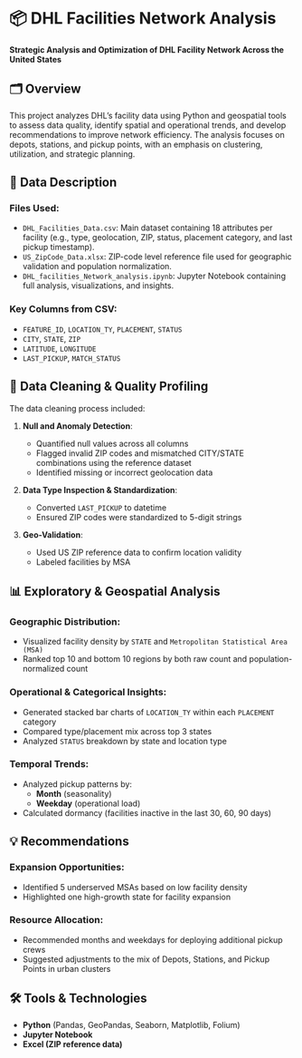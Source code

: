 # 📦 DHL Facilities Network Analysis

**Strategic Analysis and Optimization of DHL Facility Network Across the United States**

## 🗂️ Overview
This project analyzes DHL’s facility data using Python and geospatial tools to assess data quality, identify spatial and operational trends, and develop recommendations to improve network efficiency. The analysis focuses on depots, stations, and pickup points, with an emphasis on clustering, utilization, and strategic planning.

## 📁 Data Description

### Files Used:
- `DHL_Facilities_Data.csv`: Main dataset containing 18 attributes per facility (e.g., type, geolocation, ZIP, status, placement category, and last pickup timestamp).
- `US_ZipCode_Data.xlsx`: ZIP-code level reference file used for geographic validation and population normalization.
- `DHL_facilities_Network_analysis.ipynb`: Jupyter Notebook containing full analysis, visualizations, and insights.

### Key Columns from CSV:
- `FEATURE_ID`, `LOCATION_TY`, `PLACEMENT`, `STATUS`
- `CITY`, `STATE`, `ZIP`
- `LATITUDE`, `LONGITUDE`
- `LAST_PICKUP`, `MATCH_STATUS`

## 🧹 Data Cleaning & Quality Profiling

The data cleaning process included:

1. **Null and Anomaly Detection**:
   - Quantified null values across all columns
   - Flagged invalid ZIP codes and mismatched CITY/STATE combinations using the reference dataset
   - Identified missing or incorrect geolocation data

2. **Data Type Inspection & Standardization**:
   - Converted `LAST_PICKUP` to datetime
   - Ensured ZIP codes were standardized to 5-digit strings

3. **Geo-Validation**:
   - Used US ZIP reference data to confirm location validity
   - Labeled facilities by MSA

## 📊 Exploratory & Geospatial Analysis

### Geographic Distribution:
- Visualized facility density by `STATE` and `Metropolitan Statistical Area (MSA)`
- Ranked top 10 and bottom 10 regions by both raw count and population-normalized count

### Operational & Categorical Insights:
- Generated stacked bar charts of `LOCATION_TY` within each `PLACEMENT` category
- Compared type/placement mix across top 3 states
- Analyzed `STATUS` breakdown by state and location type

### Temporal Trends:
- Analyzed pickup patterns by:
  - **Month** (seasonality)
  - **Weekday** (operational load)
- Calculated dormancy (facilities inactive in the last 30, 60, 90 days)

## 💡 Recommendations

### Expansion Opportunities:
- Identified 5 underserved MSAs based on low facility density
- Highlighted one high-growth state for facility expansion

### Resource Allocation:
- Recommended months and weekdays for deploying additional pickup crews
- Suggested adjustments to the mix of Depots, Stations, and Pickup Points in urban clusters

## 🛠️ Tools & Technologies
- **Python** (Pandas, GeoPandas, Seaborn, Matplotlib, Folium)
- **Jupyter Notebook**
- **Excel (ZIP reference data)**
